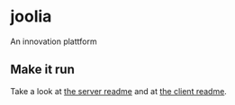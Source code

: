 # joolia

An innovation plattform

## Make it run

Take a look at [the server readme](joolia-server/README.md) and at [the client readme](joolia-client/README.md).